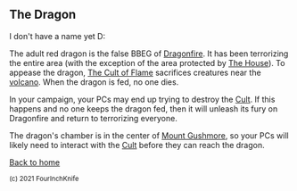 ## The Dragon

I don't have a name yet D:

The adult red dragon is the false BBEG of [Dragonfire][home]. It has been terrorizing the entire area (with the exception of the area protected by [The House][house]). To appease the dragon, [The Cult of Flame][cult] sacrifices creatures near the [volcano][volcano]. When the dragon is fed, no one dies.

In your campaign, your PCs may end up trying to destroy the [Cult][cult]. If this happens and no one keeps the dragon fed, then it will unleash its fury on Dragonfire and return to terrorizing everyone.

The dragon's chamber is in the center of [Mount Gushmore][volcano], so your PCs will likely need to interact with the [Cult][cult] before they can reach the dragon.

[Back to home][home]

[volcano]: /Dragonfire/places/volcano/
[cult]: /Dragonfire/groups/cult/
[maze]: /Dragonfire/places/volcano/maze
[home]: /Dragonfire
[house]: /Dragonfire/groups/house-wizards/

<sup>(c) 2021 FourInchKnife</sup>
